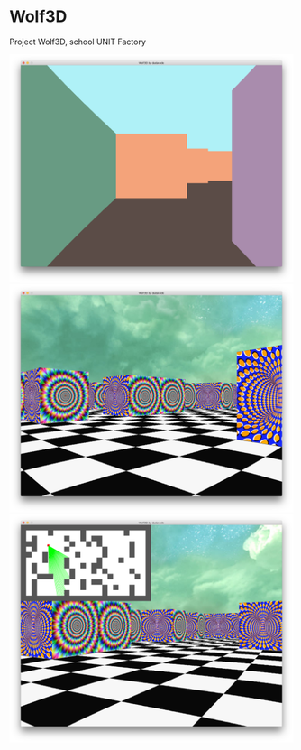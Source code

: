 # Wolf3D
Project Wolf3D, school UNIT Factory

![screenshot_1](https://github.com/dadavyde/Wolf3D/blob/master/textures/screenshot_1.png)
![screenshot_2](https://github.com/dadavyde/Wolf3D/blob/master/textures/screenshot_2.png)
![screenshot_3](https://github.com/dadavyde/Wolf3D/blob/master/textures/screenshot_3.png)
